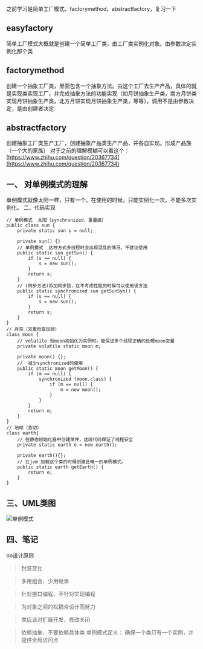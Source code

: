 之前学习是简单工厂模式、factorymethod、abstractfactory，复习一下
## easyfactory
简单工厂模式大概就是创建一个简单工厂类，由工厂类实例化对象。由参数决定实例化那个类
## factorymethod
创建一个抽象工厂类，里面包含一个抽象方法。由这个工厂去生产产品，具体的就是实现类实现工厂，并完成抽象方法的功能实现（如月饼抽象生产类，南方月饼类实现月饼抽象生产类，北方月饼实现月饼抽象生产类，等等）。调用不是由参数决定，是由创建者决定
## abstractfactory
创建抽象工厂类生产工厂，创建抽象产品类生产产品，并各自实现。形成产品族（一个大的家族）
对于之前的理解模糊可以看这个：[https://www.zhihu.com/question/20367734](https://www.zhihu.com/question/20367734)
## 一、 对单例模式的理解
单例模式就像太阳一样，只有一个。在使用的时候，只能实例化一次。不能多次实例化。
二、代码实现
```
// 单例模式  太阳（synchronized，重量级）
public class sun {
	private static sun s = null;
	
	private sun() {}
	// 单例模式  这种方式多线程时会出现混乱的情况，不建议使用
	public static sun getSun() {
		if (s == null) {
			s = new sun();
		}
		return s;
	}
	// (同步方法)添加同步锁，在不考虑性能的时候可以使用该方法
	public static synchronized sun getSunSyn() {
		if (s == null) {
			s = new sun();
		}
		return s;
	}
}
// 月亮（双重检查加锁）
class moon {
	// volatile 当moon初始化为实例时，能保证多个线程正确的处理moon变量
	private volatile static moon m;
	
	private moon() {};
	//  减少synchronized的使用
	public static moon getMoon() {
		if (m == null) {
			synchronized (moon.class) {
				if (m == null) {
					m = new moon();
				}
			}
		}
		return m;
	}
}
// 地球（急切）
class earth{
	// 在静态初始化器中创建单件，这段代码保证了线程安全
	private static earth e = new earth();
	
	private earth(){};
	// 在jvm 加载这个类的时候创建此唯一的单例模式。
	public static earth getEarth() {
		return e;
	}
}
```
## 三、UML类图
![单例模式](https://upload-images.jianshu.io/upload_images/7172355-112d7b6958cc8047.png?imageMogr2/auto-orient/strip%7CimageView2/2/w/1240)

## 四、笔记
oo设计原则

> 封装变化

>  多用组合、少用继承

> 针对接口编程、不针对实现编程

> 为对象之间的松耦合设计而努力

> 类应该对扩展开发、修改关闭

> 依赖抽象、不要依赖具体类
单例模式定义：
> 确保一个类只有一个实例，并提供全局访问点